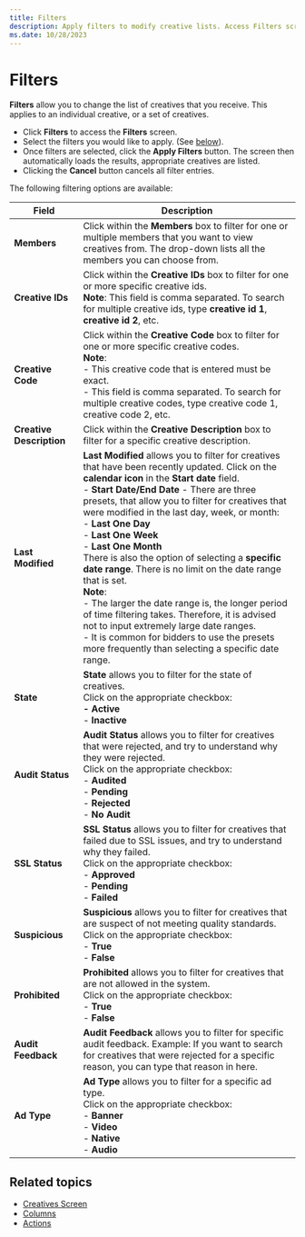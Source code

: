 ```yaml
---
title: Filters
description: Apply filters to modify creative lists. Access Filters screen, select preferences, and click Apply Filters. Cancel button undoes all entries.
ms.date: 10/28/2023
---
```


# Filters

**Filters** allow you to change the list of creatives that you receive. This applies to an individual creative, or a set of creatives.

- Click **Filters** to access the **Filters** screen.
- Select the filters you would like to apply. (See [below](filters.md)).
- Once filters are selected, click the **Apply Filters** button. The screen then automatically loads the results, appropriate creatives are listed.
- Clicking the **Cancel** button cancels all filter entries.

The following filtering options are available:  
  
| Field | Description |
|--|--|
|**Members**| Click within the **Members** box to filter for one or multiple members that you want to view creatives from. The drop-down lists all the members you can choose from. |
| **Creative IDs** | Click within the **Creative IDs** box to filter for one or more specific creative ids.<br>**Note**: This field is comma separated. To search for multiple creative ids, type **creative id 1**, **creative id 2**, etc. |
| **Creative Code** | Click within the **Creative Code** box to filter for one or more specific creative codes.<br>**Note**:<br> - This creative code that is entered must be exact.<br> - This field is comma separated. To search for multiple creative codes, type creative code 1, creative code 2, etc. |
| **Creative Description** | Click within the **Creative Description** box to filter for a specific creative description. |
| **Last Modified** | **Last Modified** allows you to filter for creatives that have been recently updated. Click on the **calendar icon** in the **Start date** field.<br> - **Start Date/End Date** - There are three presets, that allow you to filter for creatives that were modified in the last day, week, or month: <br> - **Last One Day**<br> - **Last One Week**<br> - **Last One Month**<br>There is also the option of selecting a **specific date range**. There is no limit on the date range that is set.<br>**Note**:<br> - The larger the date range is, the longer period of time filtering takes. Therefore, it is advised not to input extremely large date ranges.<br> - It is common for bidders to use the presets more frequently than selecting a specific date range. |
| **State** | **State** allows you to filter for the state of creatives.<br>Click on the appropriate checkbox:<br>**- Active**<br> - **Inactive** |
| **Audit Status** | **Audit Status** allows you to filter for creatives that were rejected, and try to understand why they were rejected.<br>Click on the appropriate checkbox:<br> - **Audited**<br> - **Pending**<br> - **Rejected**<br> - **No Audit** |
| **SSL Status** | **SSL Status** allows you to filter for creatives that failed due to SSL issues, and try to understand why they failed.<br>Click on the appropriate checkbox:<br> - **Approved**<br> - **Pending**<br> - **Failed** |
| **Suspicious** | **Suspicious** allows you to filter for creatives that are suspect of not meeting quality standards.<br>Click on the appropriate checkbox:<br> - **True**<br> - **False** |
| **Prohibited** | **Prohibited** allows you to filter for creatives that are not allowed in the system.<br>Click on the appropriate checkbox:<br> - **True**<br> - **False** |
| **Audit Feedback** | **Audit Feedback** allows you to filter for specific audit feedback. Example: If you want to search for creatives that were rejected for a specific reason, you can type that reason in here. |
| **Ad Type** | **Ad Type** allows you to filter for a specific ad type.<br>Click on the appropriate checkbox:<br>- **Banner**<br> - **Video**<br> - **Native**<br> - **Audio** |

## Related topics

- [Creatives Screen](creatives-screen.md)
- [Columns](columns.md)
- [Actions](actions.md)
